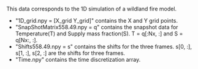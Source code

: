 This data corresponds to the 1D simulation of a wildland fire model.

* "1D_grid.npy = [X_grid  Y_grid]" contains the X and Y grid points.
* "SnapShotMatrix558.49.npy = q" contains the snapshot data for Temperature(T) and Supply mass fraction(S). T =  q[:Nx, :] and S = q[Nx:, :]. 
* "Shifts558.49.npy = s" contains the shifts for the three frames. s[0, :], s[1, :], s[2, :] are the shifts for three frames.
* "Time.npy" contains the time discretization array.
